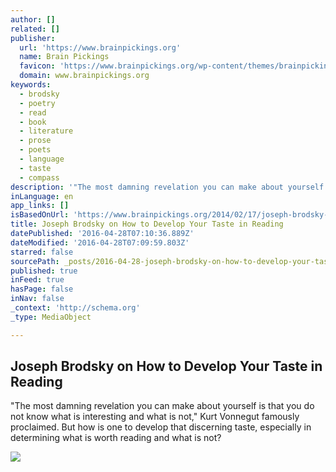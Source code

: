 ```yaml
---
author: []
related: []
publisher:
  url: 'https://www.brainpickings.org'
  name: Brain Pickings
  favicon: 'https://www.brainpickings.org/wp-content/themes/brainpickings/images/favicon.ico'
  domain: www.brainpickings.org
keywords:
  - brodsky
  - poetry
  - read
  - book
  - literature
  - prose
  - poets
  - language
  - taste
  - compass
description: '"The most damning revelation you can make about yourself is that you do not know what is interesting and what is not," Kurt Vonnegut famously proclaimed. But how is one to develop that discerning taste, especially in determining what is worth reading and what is not?'
inLanguage: en
app_links: []
isBasedOnUrl: 'https://www.brainpickings.org/2014/02/17/joseph-brodsky-how-to-read-a-book/'
title: Joseph Brodsky on How to Develop Your Taste in Reading
datePublished: '2016-04-28T07:10:36.889Z'
dateModified: '2016-04-28T07:09:59.803Z'
starred: false
sourcePath: _posts/2016-04-28-joseph-brodsky-on-how-to-develop-your-taste-in-reading.md
published: true
inFeed: true
hasPage: false
inNav: false
_context: 'http://schema.org'
_type: MediaObject

---
```

<article style=""><h1>Joseph Brodsky on How to Develop Your Taste in Reading</h1><p>"The most damning revelation you can make about yourself is that you do not know what is interesting and what is not," Kurt Vonnegut famously proclaimed. But how is one to develop that discerning taste, especially in determining what is worth reading and what is not?</p><img src="https://www.brainpickings.org/wp-content/uploads/2014/02/sontaglove_unlimited.jpg" /></article>